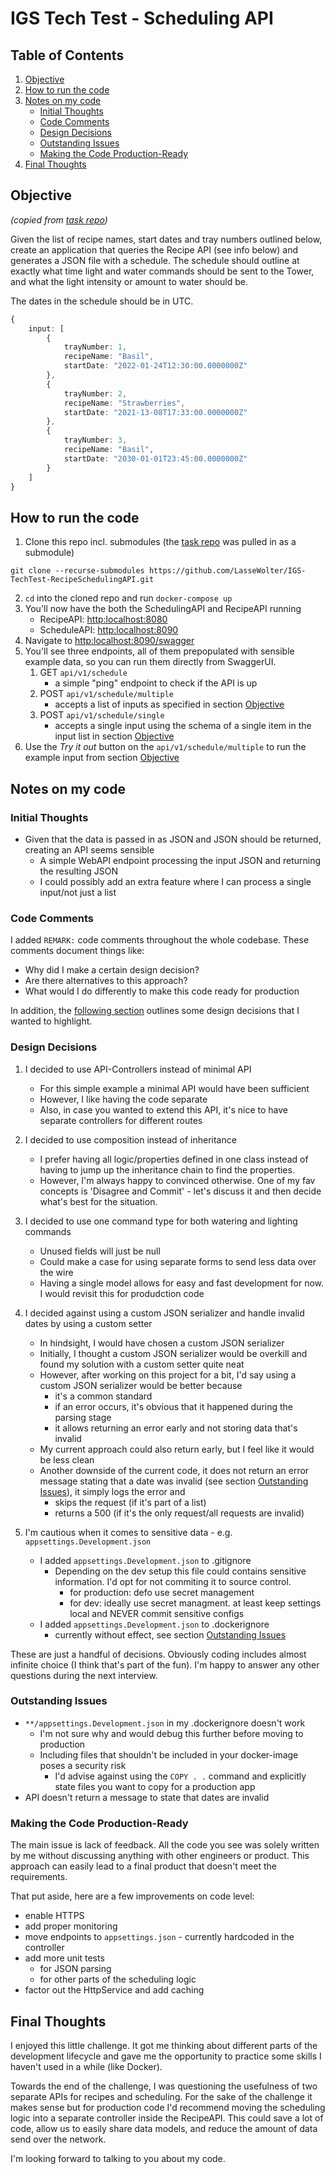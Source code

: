 # IGS Tech Test - Scheduling API

## Table of Contents
1. [Objective](#objective)
2. [How to run the code](#how-to-run-the-code)
3. [Notes on my code](#notes-on-my-code)
    - [Initial Thoughts](#initial-thoughts)
    - [Code Comments](#code-comments) 
    - [Design Decisions](#design-decisions)
    - [Outstanding Issues](#outstanding-issues)
    - [Making the Code Production-Ready](#making-the-code-production-ready)
4. [Final Thoughts](#final-thoughts)

## Objective

_(copied from [task repo](https://github.com/intelligent-growth-solutions/tech-test-software-engineer))_

Given the list of recipe names, start dates and tray numbers outlined below, create an application that queries the
Recipe API (see info below) and generates a JSON file with a schedule. The schedule should outline at exactly what time
light and water commands should be sent to the Tower, and what the light intensity or amount to water should be.

The dates in the schedule should be in UTC.

```typescript
{
    input: [
        {
            trayNumber: 1,
            recipeName: "Basil",
            startDate: "2022-01-24T12:30:00.0000000Z"
        },
        {
            trayNumber: 2,
            recipeName: "Strawberries",
            startDate: "2021-13-08T17:33:00.0000000Z"
        },
        {
            trayNumber: 3,
            recipeName: "Basil",
            startDate: "2030-01-01T23:45:00.0000000Z"
        }
    ]
}
```

## How to run the code

1. Clone this repo incl. submodules (the [task repo](https://github.com/intelligent-growth-solutions/tech-test-software-engineer) was pulled in as a submodule)
```
git clone --recurse-submodules https://github.com/LasseWolter/IGS-TechTest-RecipeSchedulingAPI.git
```
2. `cd` into the cloned repo and run `docker-compose up`
3. You'll now have the both the SchedulingAPI and RecipeAPI running
    * RecipeAPI: [http:localhost:8080](http:localhost:8090)
    * ScheduleAPI: [http:localhost:8090](http:localhost:8090)
4. Navigate to [http:localhost:8090/swagger](http:localhost:8090/swagger)
5. You'll see three endpoints, all of them prepopulated with sensible example data, so you can run them directly from SwaggerUI.
    1. GET `api/v1/schedule`
        * a simple "ping" endpoint to check if the API is up
    2. POST `api/v1/schedule/multiple`
        * accepts a list of inputs as specified in section [Objective](#objective)
    3. POST `api/v1/schedule/single`
        * accepts a single input using the schema of a single item in the input list in section [Objective](#objective)
6. Use the _Try it out_ button on the `api/v1/schedule/multiple` to run the example input from
   section [Objective](#objective)

## Notes on my code

### Initial Thoughts

* Given that the data is passed in as JSON and JSON should be returned, creating an API seems sensible
    * A simple WebAPI endpoint processing the input JSON and returning the resulting JSON
    * I could possibly add an extra feature where I can process a single input/not just a list


### Code Comments
I added `REMARK:` code comments throughout the whole codebase. 
These comments document things like: 
* Why did I make a certain design decision?
* Are there alternatives to this approach?
* What would I do differently to make this code ready for production

In addition, the [following section](#design-decisions) outlines some design decisions that I wanted to highlight. 

### Design Decisions
1. I decided to use API-Controllers instead of minimal API
    * For this simple example a minimal API would have been sufficient
    * However, I like having the code separate
    * Also, in case you wanted to extend this API, it's nice to have separate controllers for different routes


2. I decided to use composition instead of inheritance
    * I prefer having all logic/properties defined in one class instead of having to jump up the inheritance chain to
      find the properties.
    * However, I'm always happy to convinced otherwise. One of my fav concepts is 'Disagree and Commit' - let's discuss
      it and then decide what's best for the situation.


3. I decided to use one command type for both watering and lighting commands
    * Unused fields will just be null
    * Could make a case for using separate forms to send less data over the wire
    * Having a single model allows for easy and fast development for now. I would revisit this for produdction code


4. I decided against using a custom JSON serializer and handle invalid dates by using a custom setter 
    * In hindsight, I would have chosen a custom JSON serializer 
    * Initially, I thought a custom JSON serializer would be overkill and found my solution with a custom setter quite neat
    * However, after working on this project for a bit, I'd say using a custom JSON serializer would be better because
      * it's a common standard 
      * if an error occurs, it's obvious that it happened during the parsing stage 
      * it allows returning an error early and not storing data that's invalid 
    * My current approach could also return early, but I feel like it would be less clean
    * Another downside of the current code, it does not return an error message stating that a date was invalid (see section [Outstanding Issues](#outstanding-issues)), it simply logs the error and
      * skips the request (if it's part of a list) 
      * returns a 500 (if it's the only request/all requests are invalid)


5. I'm cautious when it comes to sensitive data - e.g. `appsettings.Development.json`
   - I added `appsettings.Development.json` to .gitignore
       - Depending on the dev setup this file could contains sensitive information. I'd opt for not commiting it to source control.
           - for production: defo use secret management
           - for dev: ideally use secret managment. at least keep settings local and NEVER commit sensitive configs
   - I added `appsettings.Development.json` to .dockerignore 
     - currently without effect, see section [Outstanding Issues](#outstanding-issues)

These are just a handful of decisions. Obviously coding includes almost infinite choice (I think that's part of the fun).
I'm happy to answer any other questions during the next interview.

### Outstanding Issues
- `**/appsettings.Development.json` in my .dockerignore doesn't work
    - I'm not sure why and would debug this further before moving to production
    - Including files that shouldn't be included in your docker-image poses a security risk
        - I'd advise against using the `COPY . .` command and explicitly state files you want to copy for a production app
- API doesn't return a message to state that dates are invalid 

### Making the Code Production-Ready
The main issue is lack of feedback. All the code you see was solely written by me without discussing anything with other engineers or product.
This approach can easily lead to a final product that doesn't meet the requirements.

That put aside, here are a few improvements on code level: 
- enable HTTPS
- add proper monitoring 
- move endpoints to `appsettings.json` - currently hardcoded in the controller
- add more unit tests
  - for JSON parsing 
  - for other parts of the scheduling logic
- factor out the HttpService and add caching

## Final Thoughts
I enjoyed this little challenge. It got me thinking about different parts of the development lifecycle and gave me the 
opportunity to practice some skills I haven't used in a while (like Docker). 

Towards the end of the challenge, I was questioning the usefulness of two separate APIs for recipes and scheduling. 
For the sake of the challenge it makes sense but for production code I'd recommend moving the scheduling logic 
into a separate controller inside the RecipeAPI. This could save a lot of code, allow us to easily 
share data models, and reduce the amount of data send over the network.

I'm looking forward to talking to you about my code.